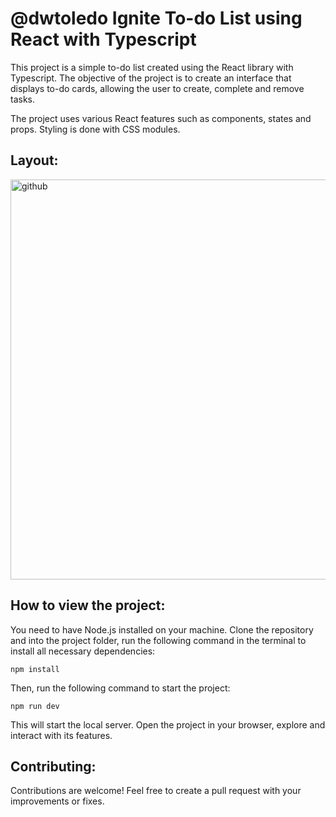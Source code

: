 # @dwtoledo Ignite To-do List using React with Typescript

This project is a simple to-do list created using the React library with Typescript. The objective of the project is to create an interface that displays to-do cards, allowing the user to create, complete and remove tasks.

The project uses various React features such as components, states and props. Styling is done with CSS modules.

## Layout:

<img width="640" alt="github" src="https://user-images.githubusercontent.com/11148858/220140525-9cb29414-1a8b-47e1-aa1b-ca074c3a94a7.png">

## How to view the project:

You need to have Node.js installed on your machine. Clone the repository and into the project folder, run the following command in the terminal to install all necessary dependencies:

```console
npm install
``` 

Then, run the following command to start the project:

```console
npm run dev
``` 

This will start the local server. Open the project in your browser, explore and interact with its features.

## Contributing:

Contributions are welcome! Feel free to create a pull request with your improvements or fixes.

